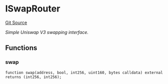 # ISwapRouter
[Git Source](https://github.com/NaniDAO/accounts/blob/2f2bf269f2dc5ee10a7de9ee887d505fa87a5c18/src/paymasters/NEETH.sol)

*Simple Uniswap V3 swapping interface.*


## Functions
### swap


```solidity
function swap(address, bool, int256, uint160, bytes calldata) external returns (int256, int256);
```

